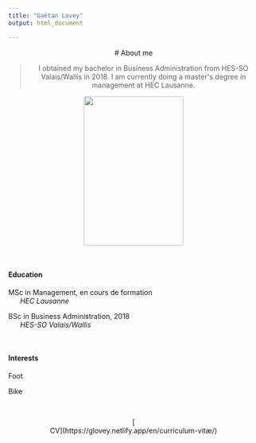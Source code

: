 ```yaml
---
title: "Gaëtan Lovey"
output: html_document

---
```

<center> 
# About me

> I obtained my bachelor in Business Administration from HES-SO Valais/Wallis in 2018. 
> I am currently doing a master's degree in management at HEC Lausanne. 

</p></center>


<p align="center">
  <img src="/profile.png" width="200" height="300"/>
</p>

<p>&nbsp; </p>


<div class="container">
   <div class="col-lg-6 col-md-6 col-sm-12 col-xs-12">
   
#### **Education** 

<i class="fas fa-graduation-cap fa-pulse"></i> MSc in Management, en cours de formation 
<br/>      *HEC Lausanne*

<i class="fas fa-graduation-cap"></i> BSc in Business Administration, 2018 
<br/>      *HES-SO Valais/Wallis*
  
</p></center>

<p>&nbsp; </p>

<center>  
   </div>
   <div class="col-lg-6 col-md-6 col-sm-12 col-xs-12">
   
#### **Interests** 
    
<i class="far fa-futbol"></i> Foot 

<i class="fas fa-bicycle"></i> Bike
   </div>
<div>


<p>&nbsp; </p>


<center> 
[<i class="fas fa-folder fa-2x"></i> <br/>CV](https://glovey.netlify.app/en/curriculum-vitæ/)
</p></center>
